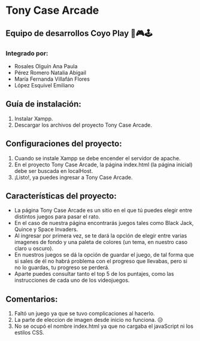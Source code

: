# Tony Case Arcade
## Equipo de desarrollos Coyo Play 👾🎮🕹
### Integrado por:
- Rosales Olguín Ana Paula
- Pérez Romero Natalia Abigail
- María Fernanda Villafán Flores
- López Esquivel Emiliano

## Guía de instalación:
1. Instalar Xampp.
2. Descargar los archivos del proyecto Tony Case Arcade.

## Configuraciones del proyecto: 
1. Cuando se instale Xampp se debe encender el servidor de apache.
2. En el proyecto Tony Case Arcade, la página index.html (la página inicial) debe ser buscada en localHost.
3. ¡Listo!, ya puedes ingresar a Tony Case Arcade.


## Características del proyecto:
- La página Tony Case Arcade es un sitio en el que tú puedes elegir entre distintos juegos para pasar el rato.
- En el caso de nuestra página encontrarás juegos tales como Black Jack, Quince y Space Invaders.
- Al ingresar por primera vez, se te dará la opción de elegir entre varias imagenes de fondo y una paleta de colores (un tema, en nuestro caso claro u oscuro).
- En nuestros juegos se dá la opción de guardar el juego, de tal forma que si sales de él no habrá problema con el progreso que llevabas, pero si no lo guardas, tu progreso se perderá.
- Aparte puedes consultar tanto el top 5 de los puntajes, como las instrucciones de cada uno de los videojuegos.

## Comentarios:
1. Faltó un juego ya que se tuvo complicaciones al hacerlo.
2. La parte de eleccion de imagen desde inicio no funciona. 😥
3. No se ocupó el nombre index.html ya que no cargaba el javaScript ni los estilos CSS.
